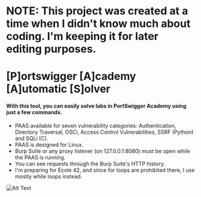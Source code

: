 # NOTE: This project was created at a time when I didn't know much about coding. I'm keeping it for later editing purposes.

# [P]ortswigger [A]cademy [A]utomatic [S]olver
#### With this tool, you can easily solve labs in PortSwigger Academy using just a few commands.
 - PAAS available for seven vulnerability categories: Authentication, Directory Traversal, OSCi, Access Control Vulnerabilities, SSRF (Python) and SQLi (C).
 - PAAS is designed for Linux.
 - Burp Suite or any proxy listener (on 127.0.0.1:8080) must be open while the PAAS is running.
 - You can see requests through the Burp Suite's HTTP history.
 - I'm preparing for Ecole 42, and since for loops are prohibited there, I use mostly while loops instead.



 ![Alt Text](https://i.ibb.co/bXdWY8K/paas-c-gif.gif)
